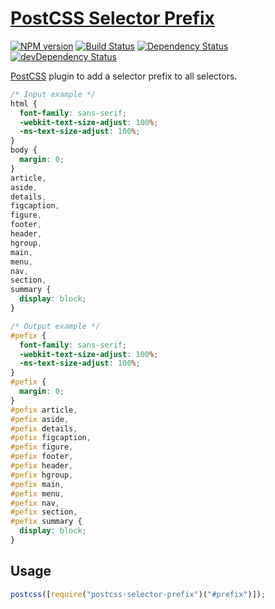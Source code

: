 # [PostCSS Selector Prefix](https://github.com/robkorv/postcss-selector-prefix)

[![NPM version][npm-image]][npm-url] [![Build Status][travis-image]][travis-url] [![Dependency Status][daviddm-image]][daviddm-url] [![devDependency Status][daviddm-image-dev]][daviddm-url-dev]

[PostCSS] plugin to add a selector prefix to all selectors.

```css
/* Input example */
html {
  font-family: sans-serif;
  -webkit-text-size-adjust: 100%;
  -ms-text-size-adjust: 100%;
}
body {
  margin: 0;
}
article,
aside,
details,
figcaption,
figure,
footer,
header,
hgroup,
main,
menu,
nav,
section,
summary {
  display: block;
}
```

```css
/* Output example */
#pefix {
  font-family: sans-serif;
  -webkit-text-size-adjust: 100%;
  -ms-text-size-adjust: 100%;
}
#pefix {
  margin: 0;
}
#pefix article,
#pefix aside,
#pefix details,
#pefix figcaption,
#pefix figure,
#pefix footer,
#pefix header,
#pefix hgroup,
#pefix main,
#pefix menu,
#pefix nav,
#pefix section,
#pefix summary {
  display: block;
}
```

## Usage

```js
postcss([require("postcss-selector-prefix")("#prefix")]);
```

[npm-image]: https://badge.fury.io/js/postcss-selector-prefix.svg
[npm-url]: https://npmjs.org/package/postcss-selector-prefix
[travis-image]: https://travis-ci.org/robkorv/postcss-selector-prefix.svg?branch=master
[travis-url]: https://travis-ci.org/robkorv/postcss-selector-prefix
[daviddm-image]: https://david-dm.org/robkorv/postcss-selector-prefix.svg
[daviddm-url]: https://david-dm.org/robkorv/postcss-selector-prefix
[daviddm-image-dev]: https://david-dm.org/robkorv/postcss-selector-prefix/dev-status.svg
[daviddm-url-dev]: https://david-dm.org/robkorv/postcss-selector-prefix?type=dev
[PostCSS]: https://github.com/postcss/postcss
